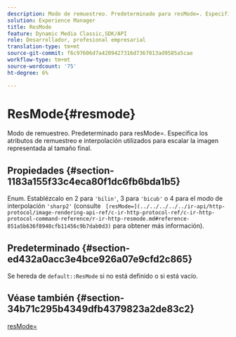 ```yaml
---
description: Modo de remuestreo. Predeterminado para resMode=. Especifica los atributos de remuestreo e interpolación utilizados para escalar la imagen representada al tamaño final.
solution: Experience Manager
title: ResMode
feature: Dynamic Media Classic,SDK/API
role: Desarrollador, profesional empresarial
translation-type: tm+mt
source-git-commit: f6c97606d7a4209427316d7367013ad9585a5cae
workflow-type: tm+mt
source-wordcount: '75'
ht-degree: 6%

---
```



# ResMode{#resmode}

Modo de remuestreo. Predeterminado para resMode=. Especifica los atributos de remuestreo e interpolación utilizados para escalar la imagen representada al tamaño final.

## Propiedades {#section-1183a155f33c4eca80f1dc6fb6bda1b5}

Enum. Establézcalo en 2 para `'bilin'`, 3 para `'bicub'` o 4 para el modo de interpolación `'sharp2'` (consulte ` [resMode=](../../../../../ir-api/http-protocol/image-rendering-api-ref/c-ir-http-protocol-ref/c-ir-http-protocol-command-reference/r-ir-http-resmode.md#reference-851a5b636f8948cfb11456c9b7dab0d3)` para obtener más información).

## Predeterminado {#section-ed432a0acc3e4bce926a07e9cfd2c865}

Se hereda de `default::ResMode` si no está definido o si está vacío.

## Véase también {#section-34b71c295b4349dfb4379823a2de83c2}

[resMode=](../../../../../ir-api/http-protocol/image-rendering-api-ref/c-ir-http-protocol-ref/c-ir-http-protocol-command-reference/r-ir-http-resmode.md#reference-851a5b636f8948cfb11456c9b7dab0d3)
